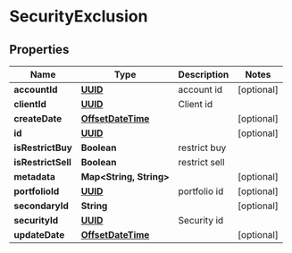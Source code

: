 
# SecurityExclusion

## Properties
Name | Type | Description | Notes
------------ | ------------- | ------------- | -------------
**accountId** | [**UUID**](UUID.md) | account id |  [optional]
**clientId** | [**UUID**](UUID.md) | Client id | 
**createDate** | [**OffsetDateTime**](OffsetDateTime.md) |  |  [optional]
**id** | [**UUID**](UUID.md) |  |  [optional]
**isRestrictBuy** | **Boolean** | restrict buy | 
**isRestrictSell** | **Boolean** | restrict sell | 
**metadata** | **Map&lt;String, String&gt;** |  |  [optional]
**portfolioId** | [**UUID**](UUID.md) | portfolio id |  [optional]
**secondaryId** | **String** |  |  [optional]
**securityId** | [**UUID**](UUID.md) | Security id | 
**updateDate** | [**OffsetDateTime**](OffsetDateTime.md) |  |  [optional]



